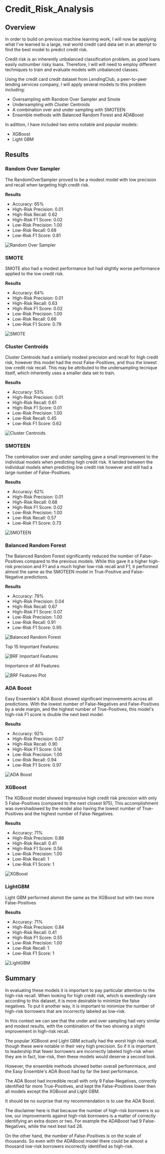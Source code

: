 # Credit_Risk_Analysis

## Overview

In order to build on previous machine learning work, I will now be applying what I've learned to a large, real world credit card data set in an attempt to find the best model to predict credit risk. 

Credit risk is an inherently unbalanced classification problem, as good loans easily outnumber risky loans. Therefore, I will will need to employ different techniques to train and evaluate models with unbalanced classes.

Using the credit card credit dataset from LendingClub, a peer-to-peer lending services company, I will apply several models to this problem including:

- Oversampling with Random Over Sampler and Smote
- Undersampling with Cluster Centroids
- A combination over and under sampling with SMOTEEN
- Ensemble methods with Balanced Random Forest and ADABoost

In adittion, I have included two extra notable and popular models:
- XGBoost
- Light GBM


## Results

### Random Over Sampler

The RandomOverSampler proved to be a modest model with low precision and recall when targeting high credit risk.

**Results**
- Accuracy: 65%
- High-Risk Precision: 0.01 
- High-Risk Recall: 0.62
- High-Risk F1 Score: 0.02
- Low-Risk Precision: 1.00
- Low-Risk Recall: 0.68
- Low-Risk F1 Score: 0.81

![Random Over Sampler](https://github.com/Olibabba/Credit_Risk_Analysis/blob/main/resources/RandomOverSampler.png)

### SMOTE

SMOTE also had a modest performance but had slightly worse performance applied to the low credit risk.

**Results**
- Accuracy: 64%
- High-Risk Precision: 0.01
- High-Risk Recall: 0.63
- High-Risk F1 Score: 0.02
- Low-Risk Precision: 1.00
- Low-Risk Recall: 0.66
- Low-Risk F1 Score: 0.79

![SMOTE](https://github.com/Olibabba/Credit_Risk_Analysis/blob/main/resources/SMOTE.png)

### Cluster Centroids

Cluster Centroids had a simliarly modest precision and recall for high credit risk, however this model had the most False-Positives, and thus the lowest low credit risk recall. This may be attributed to the undersampling tecnique itself, which inherently uses a smaller data set to train.

**Results**
- Accuracy: 53%
- High-Risk Precision: 0.01
- High-Risk Recall: 0.61
- High-Risk F1 Score: 0.01
- Low-Risk Precision: 1.00
- Low-Risk Recall: 0.45
- Low-Risk F1 Score: 0.62

![Cluster Centroids](https://github.com/Olibabba/Credit_Risk_Analysis/blob/main/resources/ClusterCentroids.png)

### SMOTEEN

The combination over and under sampling gave a small improvement to the individual models when predicting high credit risk. It landed between the individual models when predicting low credit risk however and still had a large number of False-Positives.

**Results**
- Accuracy: 62%
- High-Risk Precision: 0.01
- High-Risk Recall: 0.68
- High-Risk F1 Score: 0.02
- Low-Risk Precision: 1.00
- Low-Risk Recall: 0.57
- Low-Risk F1 Score: 0.73

![SMOTEEN](https://github.com/Olibabba/Credit_Risk_Analysis/blob/main/resources/SMOTEEN.png)

### Balanced Random Forest

The Balanced Random Forest significantly reduced the number of False-Positives compared to the previous models. While this gave it a higher high-risk precision and F1 and a much higher low-risk recall and F1, it performed almost the same as the SMOTEEN model in True-Positive and False-Negative predictions.

**Results**
- Accuracy: 79%
- High-Risk Precision: 0.04
- High-Risk Recall: 0.67
- High-Risk F1 Score: 0.07
- Low-Risk Precision: 1.00
- Low-Risk Recall: 0.91
- Low-Risk F1 Score: 0.95

![Balanced Random Forest](https://github.com/Olibabba/Credit_Risk_Analysis/blob/main/resources/BalancedRandomForest.png)

Top 15 Important Features:

![BRF Important Features](https://github.com/Olibabba/Credit_Risk_Analysis/blob/main/resources/brf_features_list.png)

Importance of All Features:

![BRF Features Plot](https://github.com/Olibabba/Credit_Risk_Analysis/blob/main/resources/brf_features_plt.png)

### ADA Boost

Easy Ensemble's ADA Boost showed significant improvements across all predictions. With the lowest number of False-Negatives and False-Positives by a wide margin, and the highest number of True-Positives, this model's high-risk F1 score is double the next best model.

**Results**
- Accuracy: 92%
- High-Risk Precision: 0.07
- High-Risk Recall: 0.90
- High-Risk F1 Score: 0.14
- Low-Risk Precision: 1.00
- Low-Risk Recall: 0.94
- Low-Risk F1 Score: 0.97

![ADA Boost](https://github.com/Olibabba/Credit_Risk_Analysis/blob/main/resources/ADABoost.png)

### XGBoost

The XGBoost model showed impressive high credit risk precision with only 5 False-Positives (compared to the next closest 975), This accomplishment was overshadowed by the model also having the lowest number of True-Positives and the highest number of False-Negatives.

**Results**
- Accuracy: 71%
- High-Risk Precision: 0.88
- High-Risk Recall: 0.41
- High-Risk F1 Score: 0.56
- Low-Risk Precision: 1.00
- Low-Risk Recall: 1
- Low-Risk F1 Score: 1

![XGBoost](https://github.com/Olibabba/Credit_Risk_Analysis/blob/main/resources/XGBoost.png)

### LightGBM

Light GBM performed alsmot the same as the XGBoost but with two more False-Positives

**Results**
- Accuracy: 71%
- High-Risk Precision: 0.84
- High-Risk Recall: 0.41
- High-Risk F1 Score: 0.55
- Low-Risk Precision: 1.00
- Low-Risk Recall: 1
- Low-Risk F1 Score: 1

![LightGBM](https://github.com/Olibabba/Credit_Risk_Analysis/blob/main/resources/LGBM.png)

## Summary

In evaluating these models it is important to pay particular attention to the high-risk recall. When looking for high credit risk, which is exeedingly rare according to this dataset, it is more desirable to minimize the false negatives. To put it another way, it is important
to minimize the number of high-risk borrowers that are incorrectly labeled as low-risk. 

In this context we can see that the under and over sampling had very similar and modest results, with the combination of the two showing a slight improvement in high-risk recall.

The popular XGBoost and Light GBM actually had the worst high risk recall, though these were notable in their very high precision. So if it is important to leadership that fewer borrowers are incorrectly labeled high-risk when they are in fact, low-risk, then these models would deserve a second look.

However, the ensemble methods showed better overall perfomrmace, and the Easy Ensemble's ADA Boost had by far the best performance.

The ADA Boost had incredible recall with only 9 False-Negatives, correctly identified far more True-Positives, and kept the False-Positives lower then all models except the XGBoost and Light GBM. 

It should be no surprise that my recommendation is to use the ADA Boost. 

The disclaimer here is that because the number of high-risk borrowers is so low, our improvements against high-risk borrowers is a matter of correctly identifying an extra dozen or two. For example the ADABoost had 9 False-Negatives, while the next best had 28. 

On the other hand, the number of False-Positives is on the scale of thousands. So even with the ADABoost model there could be almost a thousand low-risk borrowers incorrectly identified as high-risk.